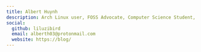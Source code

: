 ```yaml
---
title: Albert Huynh
description: Arch Linux user, FOSS Advocate, Computer Science Student, Network Security Learner
social:
  github: liluzibird
  email: alberth03@protonmail.com
  website: https://blog/
---
```


